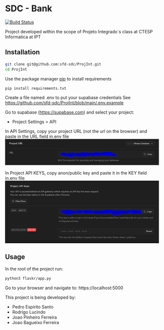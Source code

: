# SDC - Bank

[![Build Status](https://travis-ci.org/joemccann/dillinger.svg?branch=master)](https://travis-ci.org/joemccann/dillinger)

Project developed within the scope of Projeto Integrado`s class at CTESP Informatica at IPT

## Installation

```bash
git clone git@github.com:sfd-sdc/ProjInt.git 
cd ProjInt 
```

Use the package manager [pip](https://pip.pypa.io/en/stable/) to install requirements

```bash
pip install requirements.txt
```

Create a file named .env to put your supabase credentials
See https://github.com/sfd-sdc/ProjInt/blob/main/.env.example

Go to supabase (https://supabase.com) and select your project:
- Project Settings > API 

In API Settings, copy your project URL (not the url on the browser) and paste in the URL field in.env file
<img src="docs/url.png"/>

In Project API KEYS, copy anon/public key and paste it in the KEY field in.env file
<img src="docs/apiKey.png"/>

## Usage

In the root of the project run:

```bash
python3 flaskr/app.py
```

Go to your browser and navigate to: https://localhost:5000

This project is being developed by:
- Pedro Espirito Santo
- Rodrigo Lucindo
- Joao Pinheiro Ferreira
- Joao Bagueixo Ferreira
